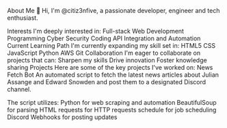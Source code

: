 About Me
👋 Hi, I'm @citiz3nfive, a passionate developer, engineer and tech enthusiast.

Interests
I'm deeply interested in:
Full-stack Web Development
Programming
Cyber Security
Coding
API Integration and Automation
Current Learning Path
I'm currently expanding my skill set in:
HTML5
CSS
JavaScript
Python
AWS
Git
Collaboration
I'm eager to collaborate on projects that can:
Sharpen my skills
Drive innovation
Foster knowledge sharing
Projects
Here are some of the key projects I've worked on:
News Fetch Bot
An automated script to fetch the latest news articles about Julian Assange and Edward Snowden and post them to a designated Discord channel. 

The script utilizes:
Python for web scraping and automation
BeautifulSoup for parsing HTML
requests for HTTP requests
schedule for job scheduling
Discord Webhooks for posting updates
